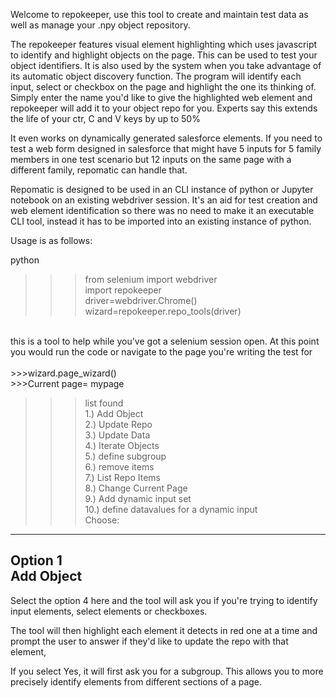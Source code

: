 Welcome to repokeeper, use this tool to create and maintain test data as well as manage your .npy object repository.

The repokeeper features visual element highlighting which uses javascript to identify and highlight objects on the page.
This can be used to test your object identifiers. It is also used by the system when you take advantage of its automatic object discovery function.
The program will identify each input, select or checkbox on the page and highlight the one its thinking of. 
Simply enter the name you'd like to give the highlighted web element and repokeeper will add it to your object repo for you. Experts say this extends
the life of your ctr, C and V keys by up to 50%

It even works on dynamically generated salesforce elements. 
If you need to test a web form designed in salesforce that might have 5 inputs for 5 family members in one test scenario but 12 inputs on the same page 
with a different family, repomatic can handle that.

Repomatic is designed to be used in an CLI instance of python or Jupyter notebook on an existing webdriver session. It's an aid for test creation 
and web element identification so there was no need to make it an executable CLI tool, instead it has to be imported into an existing instance of python.

Usage is as follows:

python
>>>from selenium import webdriver<br>
>>>import repokeeper<br>
>>>driver=webdriver.Chrome()<br>
>>>wizard=repokeeper.repo_tools(driver)<br>
<br>
this is a tool to help while you've got a selenium session open. At this point you would run the code or navigate to the page you're
writing the test for<br>
<br>
>>>wizard.page_wizard()<br>
>>>Current page= mypage<br>

>>>list found<br>
>>>1.) Add Object<br>
>>>2.) Update Repo<br>
>>>3.) Update Data<br>
>>>4.) Iterate Objects<br>
>>>5.) define subgroup<br>
>>>6.) remove items<br>
>>>7.) List Repo Items<br>
>>>8.) Change Current Page<br>
>>>9.) Add dynamic input set<br>
>>>10.) define datavalues for a dynamic input<br>
>>>Choose:<br>
--------------
Option 1<br>
Add Object
--------------



Select the option 4 here and the tool will ask you if you're trying to identify input elements, select elements or checkboxes.

The tool will then highlight each element it detects in red one at a time and prompt the user to answer if they'd like to update the repo with that element,

If you select Yes, it will first ask you for a subgroup. This allows you to more precisely identify elements from different sections of a page.


